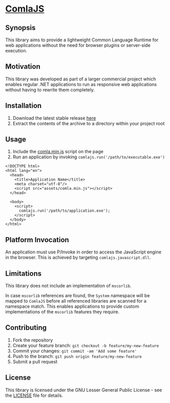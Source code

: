 [ComlaJS](http://www.comlajs.org/)
===================================

## Synopsis

This library aims to provide a lightweight Common Language Runtime for web
applications without the need for browser plugins or server-side execution.

## Motivation

This library was developed as part of a larger commercial project which enables
regular .NET applications to run as responsive web applications without having
to rewrite them completely.

## Installation

1. Download the latest stable release [here](
https://github.com/danitso/comlajs/releases)
2. Extract the contents of the archive to a directory within your project root

## Usage

1. Include the [comla.min.js](dist/comla.min.js) script on the page
2. Run an application by invoking `comlajs.run('/path/to/executable.exe')`

```
<!DOCTYPE html>
<html lang="en">
  <head>
    <title>Application Name</title>
    <meta charset="utf-8"/>
    <script src="assets/comla.min.js"></script>
  </head>

  <body>
    <script>
      comlajs.run('/path/to/application.exe');
    </script>
  </body>
</html>
```

## Platform Invocation

An application must use P/Invoke in order to access the JavaScript engine in the
browser. This is achieved by targeting `comlajs.javascript.dll`.

## Limitations

This library does not include an implementation of `mscorlib`.

In case `mscorlib` references are found, the `System` namespace will be mapped
to `ComlaJS` before all referenced libraries are scanned for a namespace match.
This enables applications to provide custom implementations of the `mscorlib`
features they require.

## Contributing

1. Fork the repository
2. Create your feature branch: `git checkout -b feature/my-new-feature`
3. Commit your changes: `git commit -am 'Add some feature'`
4. Push to the branch: `git push origin feature/my-new-feature`
5. Submit a pull request

## License

This library is licensed under the GNU Lesser General Public License - see the
[LICENSE](LICENSE) file for details.
